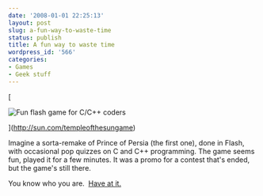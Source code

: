 ```yaml
---
date: '2008-01-01 22:25:13'
layout: post
slug: a-fun-way-to-waste-time
status: publish
title: A fun way to waste time
wordpress_id: '566'
categories:
- Games
- Geek stuff
---
```


[


![Fun flash game for C/C++ coders](http://www.phfactor.net/wp-pics/templeofthesun.jpg)



](http://sun.com/templeofthesungame)

Imagine a sorta-remake of Prince of Persia (the first one), done in Flash, with occasional pop quizzes on C and C++ programming. The game seems fun, played it for a few minutes. It was a promo for a contest that's ended, but the game's still there.

You know who you are.  [Have at it.](http://sun.com/templeofthesungame)
